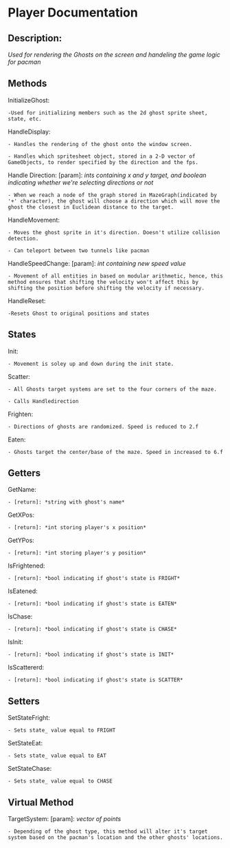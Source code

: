 # Player Documentation

## Description:

*Used for rendering the Ghosts on the screen and handeling the game logic for pacman*

## Methods

InitializeGhost:

    -Used for initializing members such as the 2d ghost sprite sheet, state, etc.

HandleDisplay: 

    - Handles the rendering of the ghost onto the window screen.

    - Handles which spritesheet object, stored in a 2-D vector of GameObjects, to render specified by the direction and the fps.

Handle Direction: [param]: *ints containing x and y target, and boolean indicating whether we're selecting directions or not*

    - When we reach a node of the graph stored in MazeGraph(indicated by '+' character), the ghost will choose a direction which will move the ghost the closest in Euclidean distance to the target.

HandleMovement:

    - Moves the ghost sprite in it's direction. Doesn't utilize collision detection. 

    - Can teleport between two tunnels like pacman

HandleSpeedChange: [param]: *int containing new speed value*

    - Movement of all entities in based on modular arithmetic, hence, this method ensures that shifting the velocity won't affect this by shifting the position before shifting the velocity if necessary.

HandleReset:

    -Resets Ghost to original positions and states

## States

Init:
    
    - Movement is soley up and down during the init state.

Scatter:

    - All Ghosts target systems are set to the four corners of the maze.

    - Calls Handledirection

Frighten:

    - Directions of ghosts are randomized. Speed is reduced to 2.f

Eaten:

    - Ghosts target the center/base of the maze. Speed in increased to 6.f

## Getters

GetName:

    - [return]: *string with ghost's name*

GetXPos:

    - [return]: *int storing player's x position*

GetYPos:

    - [return]: *int storing player's y position*

IsFrightened:

    - [return]: *bool indicating if ghost's state is FRIGHT*

IsEatened:

    - [return]: *bool indicating if ghost's state is EATEN*

IsChase:

    - [return]: *bool indicating if ghost's state is CHASE*

IsInit:

    - [return]: *bool indicating if ghost's state is INIT*

IsScattererd:

    - [return]: *bool indicating if ghost's state is SCATTER*

## Setters

SetStateFright:

    - Sets state_ value equal to FRIGHT

SetStateEat:

    - Sets state_ value equal to EAT

SetStateChase:

    - Sets state_ value equal to CHASE

## Virtual Method

TargetSystem: [param]: *vector of points*

    - Depending of the ghost type, this method will alter it's target system based on the pacman's location and the other ghosts' locations. 